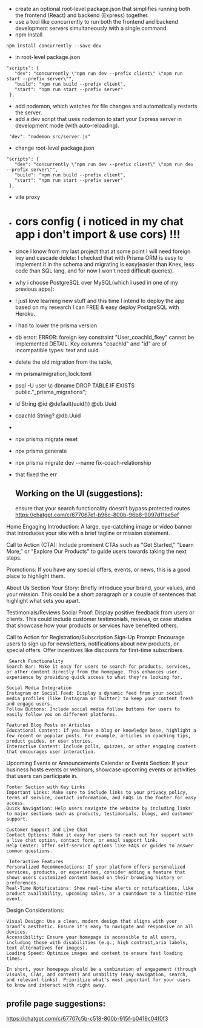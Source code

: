 - create an optional root-level package.json that simplifies running both the frontend (React) and backend (Express) together.
- use a tool like concurrently to run both the frontend and backend development servers simultaneously with a single command.
- npm install
```
npm install concurrently --save-dev
```
- in root-level package.json

 ```
 "scripts": {
    "dev": "concurrently \"npm run dev --prefix client\" \"npm run start --prefix server\"",
    "build": "npm run build --prefix client",
    "start": "npm run start --prefix server"
  },
```
- add nodemon, which watches for file changes and automatically restarts the server. 
-  add a dev script that uses nodemon to start your Express server in development mode (with auto-reloading).
  ```
   "dev": "nodemon src/server.js"  
  ```

- change root-level package.json

 ```
 "scripts": {
    "dev": "concurrently \"npm run dev --prefix client\" \"npm run dev --prefix server\"",
    "build": "npm run build --prefix client",
    "start": "npm run start --prefix server"
  },
```
- vite proxy
- # cors config ( i noticed in my chat app i don't import & use cors) !!!
- since I know from my last project that at some point I will need foreign key and cascade delete: I checked that with Prisma ORM is easy to implement it in the schema and migrating is easy(easier than Knex, less code than SQL lang, and for now I won't need difficult queries). 
- why i choose PostgreSQL over MySQL(which I used in one of my previous apps):
- I just love learning new stuff and this time I intend to deploy the app based on my research I can FREE & easy deploy PostgreSQL with Heroku.
- I had to lower the prisma version

- db error: ERROR: foreign key constraint "User_coachId_fkey" cannot be implemented
DETAIL: Key columns "coachId" and "id" are of incompatible types: text and uuid.
- delete the old migration from the table, 
- rm prisma/migration_lock.toml
- psql -U user \c dbname DROP TABLE IF EXISTS public."_prisma_migrations";


-  id        String   @id @default(uuid()) @db.Uuid 
-  coachId   String?  @db.Uuid  
-  
-  npx prisma migrate reset
-  npx prisma generate
- npx prisma migrate dev --name fix-coach-relationship
- that fixed the err
  

  ## Working on the UI (suggestions): 

  ensure that your search functionality doesn't bypass protected routes
https://chatgpt.com/c/677067e1-b96c-800b-96b8-9097d11be5ef


Home
Engaging Introduction: A large, eye-catching image or video banner that introduces your site with a brief tagline or mission statement.

Call to Action (CTA): Include prominent CTAs such as "Get Started," "Learn More," or "Explore Our Products" to guide users towards taking the next steps.

Promotions: If you have any special offers, events, or news, this is a good place to highlight them.

About Us Section
Your Story: Briefly introduce your brand, your values, and your mission. This could be a short paragraph or a couple of sentences that highlight what sets you apart.

Testimonials/Reviews
    Social Proof: Display positive feedback from users or clients. This could include customer testimonials, reviews, or case studies that showcase how your products or services have benefited others.

Call to Action for Registration/Subscription
    Sign-Up Prompt: Encourage users to sign up for newsletters, notifications about new products, or special offers. Offer incentives like discounts for first-time subscribers.

     Search Functionality
    Search Bar: Make it easy for users to search for products, services, or other content directly from the homepage. This enhances user experience by providing quick access to what they're looking for.

    Social Media Integration
    Instagram or Social Feed: Display a dynamic feed from your social media profiles (like Instagram or Twitter) to keep your content fresh and engage users.
    Follow Buttons: Include social media follow buttons for users to easily follow you on different platforms.

    Featured Blog Posts or Articles
    Educational Content: If you have a blog or knowledge base, highlight a few recent or popular posts. For example, articles on coaching tips, product guides, or user stories.
    Interactive Content: Include polls, quizzes, or other engaging content that encourages user interaction.

Upcoming Events or Announcements
    Calendar or Events Section: If your business hosts events or webinars, showcase upcoming events or activities that users can participate in.

    Footer Section with Key Links
    Important Links: Make sure to include links to your privacy policy, terms of service, contact information, and FAQs in the footer for easy access.
    Quick Navigation: Help users navigate the website by including links to major sections such as products, testimonials, blogs, and customer support.

    Customer Support and Live Chat
    Contact Options: Make it easy for users to reach out for support with a live chat option, contact form, or email support link.
    Help Center: Offer self-service options like FAQs or guides to answer common questions.

     Interactive Features
    Personalized Recommendations: If your platform offers personalized services, products, or experiences, consider adding a feature that shows users customized content based on their browsing history or preferences.
    Real-Time Notifications: Show real-time alerts or notifications, like product availability, upcoming sales, or a countdown to a limited-time event.

Design Considerations:

    Visual Design: Use a clean, modern design that aligns with your brand’s aesthetic. Ensure it's easy to navigate and responsive on all devices.
    Accessibility: Ensure your homepage is accessible to all users, including those with disabilities (e.g., high contrast,aria labels, text alternatives for images).
    Loading Speed: Optimize images and content to ensure fast loading times.

    In short, your homepage should be a combination of engagement (through visuals, CTAs, and content) and usability (easy navigation, search, and relevant links). Prioritize what's most important for your users to know and interact with right away.

## profile page suggestions:
https://chatgpt.com/c/67707c5b-c518-800b-915f-b0419c04f0f3


